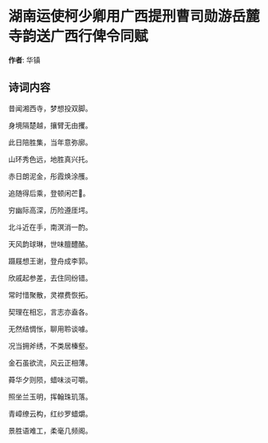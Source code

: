 # 湖南运使柯少卿用广西提刑曹司勋游岳麓寺韵送广西行俾令同赋

**作者**: 华镇

## 诗词内容

昔闻湘西寺，梦想投双脚。

身境隔楚越，攘臂无由攫。

此日陪胜集，当年意弥廓。

山环秀色远，地胜真兴托。

赤日朗泥金，彤霞焕涂雘。

追随得后乘，登顿闲芒𪨗。

穷幽际高深，历险遵厓堮。

北斗近在手，南溟消一酌。

天风韵球琳，世味膻醴酪。

蹑屐想王谢，登舟成李郭。

欣戚起参差，去住同纷错。

常时惜聚散，灵襟费恢拓。

契理在相忘，言志亦盍各。

无然结惆怅，聊用聆谈噱。

况当拥斧绣，不类居榛壑。

金石虽欲流，风云正相薄。

蕣华夕则陨，蜡味淡可嚼。

照坐兰玉明，挥翰珠玑落。

青嶂缭云构，红纱罗蜡爝。

景胜语难工，柔毫几频阁。

